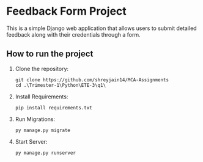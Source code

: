 # Feedback Form Project

This is a simple Django web application that allows users to submit detailed feedback along with their credentials through a form.

## How to run the project

1. Clone the repository:

    ```
    git clone https://github.com/shreyjain14/MCA-Assignments
    cd .\Trimester-1\Python\ETE-3\q1\  
    ```

2. Install Requirements:

    ```
    pip install requirements.txt
    ```

3. Run Migrations:

    ```
    py manage.py migrate
    ```

4. Start Server:

    ```
    py manage.py runserver
    ```